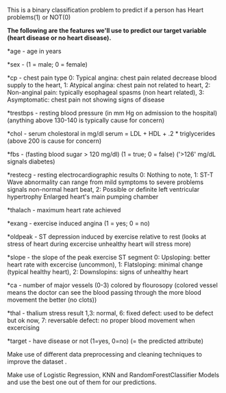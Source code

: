 This is a binary classification problem to predict if a person has Heart problems(1) or NOT(0) 

**The following are the features we'll use to predict our target variable (heart disease or no heart disease).**

*age - age in years 

*sex - (1 = male; 0 = female)

*cp - chest pain type
    0: Typical angina: chest pain related decrease blood supply to the heart, 
        1: Atypical angina: chest pain not related to heart,
            2: Non-anginal pain: typically esophageal spasms (non heart related),
                3: Asymptomatic: chest pain not showing signs of disease
    
*trestbps - resting blood pressure (in mm Hg on admission to the hospital)
    (anything above 130-140 is typically cause for concern)
    
*chol - serum cholestoral in mg/dl
    serum = LDL + HDL + .2 * triglycerides
        (above 200 is cause for concern)
    
*fbs - (fasting blood sugar > 120 mg/dl) (1 = true; 0 = false)
        ('>126' mg/dL signals diabetes)
    
*restecg - resting electrocardiographic results
    0: Nothing to note,
        1: ST-T Wave abnormality
            can range from mild symptoms to severe problems
                signals non-normal heart beat,
                    2: Possible or definite left ventricular hypertrophy
                        Enlarged heart's main pumping chamber
        
*thalach - maximum heart rate achieved

*exang - exercise induced angina (1 = yes; 0 = no)

*oldpeak - ST depression induced by exercise relative to rest
        (looks at stress of heart during excercise
            unhealthy heart will stress more)
    
*slope - the slope of the peak exercise ST segment
        0: Upsloping: better heart rate with excercise (uncommon),
            1: Flatsloping: minimal change (typical healthy heart),
                2: Downslopins: signs of unhealthy heart
    
*ca - number of major vessels (0-3) colored by flourosopy
        (colored vessel means the doctor can see the blood passing through
            the more blood movement the better (no clots))
    
*thal - thalium stress result
        1,3: normal,
            6: fixed defect: used to be defect but ok now,
                7: reversable defect: no proper blood movement when excercising
    
*target - have disease or not (1=yes, 0=no) (= the predicted attribute)



Make use of different data preprocessing and cleaning techniques to improve the dataset .

Make use of Logistic Regression, KNN and RandomForestClassifier Models and use the best one out of them for our predictions.
